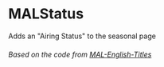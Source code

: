 # MALStatus
Adds an "Airing Status" to the seasonal page

###### Based on the code from [MAL-English-Titles](https://github.com/Animorphs/MAL-English-Titles#-faq-)
